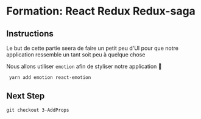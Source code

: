 # Formation: React Redux Redux-saga

## Instructions
Le but de cette partie seera de faire un petit peu d'UI pour que notre application ressemble un tant soit peu à quelque chose

Nous allons utiliser `emotion` afin de styliser notre application 💄

``` yarn add emotion react-emotion```


## Next Step
```
git checkout 3-AddProps
```
